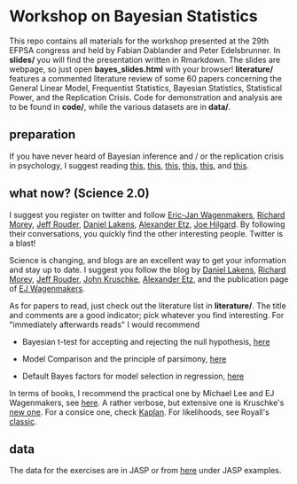 # Workshop on Bayesian Statistics

This repo contains all materials for the workshop presented at the 29th EFPSA congress and held by Fabian Dablander and Peter Edelsbrunner.
In **slides/** you will find the presentation written in Rmarkdown. The slides are webpage, so just open **bayes_slides.html** with your browser! **literature/** features a commented literature review of some 60 papers concerning the General Linear Model, Frequentist Statistics, Bayesian Statistics, Statistical Power, and the Replication Crisis. Code for demonstration and analysis
are to be found in **code/**, while the various datasets are in **data/**.

## preparation
If you have never heard of Bayesian inference and / or the replication crisis in psychology, I suggest
reading [this](http://www.in-mind.org/article/a-perfect-storm-the-record-of-a-revolution),
[this](http://webfiles.uci.edu/mdlee/Lee2014_NewStatistics.pdf),
[this](http://blog.efpsa.org/2014/11/17/bayesian-statistics-what-is-it-and-why-do-we-need-it-2/),
[this](http://www.psmag.com/health-and-behavior/can-social-scientists-save-themselves-human-behavior-78858),
[this](http://people.umass.edu/~bioep740/yr2009/topics/Gigerenzer-jSoc-Econ-1994.pdf), and
[this](http://ejwagenmakers.com/2007/pValueProblems.pdf).

## what now? (Science 2.0)
I suggest you register on twitter and follow [Eric-Jan Wagenmakers](https://twitter.com/EJWagenmakers), [Richard Morey](https://twitter.com/richarddmorey), [Jeff Rouder](https://twitter.com/JeffRouder), [Daniel Lakens](https://twitter.com/lakens), [Alexander Etz](https://twitter.com/AlxEtz), [Joe Hilgard](https://twitter.com/JoeHilgard). By following their conversations, you quickly find the other interesting people. Twitter is a blast!

Science is changing, and blogs are an excellent way to get your information and stay up to date. I suggest you follow the blog by [Daniel Lakens](http://daniellakens.blogspot.nl/), [Richard Morey](http://bayesfactor.blogspot.co.uk/), [Jeff Rouder](http://jeffrouder.blogspot.de/), [John Kruschke](http://doingbayesiandataanalysis.blogspot.de/), [Alexander Etz](http://alexanderetz.com/), and the publication page of [EJ Wagenmakers](http://ejwagenmakers.com/papers.html).

As for papers to read, just check out the literature list in **literature/**. The title and comments are a good indicator; pick whatever you find interesting. For "immediately afterwards reads" I would recommend 

- Bayesian t-test for accepting and rejecting the null hypothesis, [here](http://drsmorey.org/bibtex/upload/Rouder:etal:2008a.pdf)

- Model Comparison and the principle of parsimony, [here](http://www.ejwagenmakers.com/inpress/VandekerckhoveEtAlinpress.pdf) 

- Default Bayes factors for model selection in regression, [here](http://www.tandfonline.com/doi/abs/10.1080/00273171.2012.734737#)

In terms of books, I recommend the practical one by Michael Lee and EJ Wagenmakers, see [here](http://bayesmodels.com/). A rather verbose, but extensive one is Kruschke's [new one](https://sites.google.com/site/doingbayesiandataanalysis/). For a consice one, check [Kaplan](http://www.amazon.com/Bayesian-Statistics-Social-Sciences-Methodology/dp/1462516513). For likelihoods, see Royall's [classic](http://www.crcpress.com/product/isbn/9780412044113).

## data
The data for the exercises are in JASP or from [here](https://sites.google.com/site/erasmusmathpsych/2015-seminar/materials/bayesian-inference) under JASP examples.